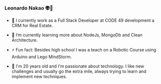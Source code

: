 ### Leonardo Nakao :alien:👋


- 🔭 I currently work as a Full Stack Developer at CODE 49 development a CRM for Real Estate. 

- 🌱 I’m currently learning more about NodeJs, MongoDb and Clean Architecture.

- ⚡ Fun fact: Besides high school I was a teach on a Robotic Course using Arduino and Lego MindStorm.

- :memo: I'm 20 years old and I'm passionate about technology. I like new challenges and usually go the extra mile, always trying to learn and implement new techniques.
